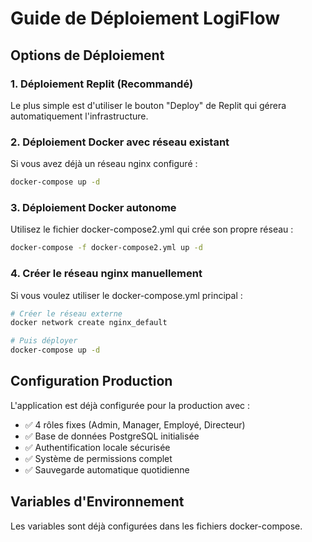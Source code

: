 # Guide de Déploiement LogiFlow

## Options de Déploiement

### 1. Déploiement Replit (Recommandé)
Le plus simple est d'utiliser le bouton "Deploy" de Replit qui gérera automatiquement l'infrastructure.

### 2. Déploiement Docker avec réseau existant
Si vous avez déjà un réseau nginx configuré :
```bash
docker-compose up -d
```

### 3. Déploiement Docker autonome
Utilisez le fichier docker-compose2.yml qui crée son propre réseau :
```bash
docker-compose -f docker-compose2.yml up -d
```

### 4. Créer le réseau nginx manuellement
Si vous voulez utiliser le docker-compose.yml principal :
```bash
# Créer le réseau externe
docker network create nginx_default

# Puis déployer
docker-compose up -d
```

## Configuration Production
L'application est déjà configurée pour la production avec :
- ✅ 4 rôles fixes (Admin, Manager, Employé, Directeur)  
- ✅ Base de données PostgreSQL initialisée
- ✅ Authentification locale sécurisée
- ✅ Système de permissions complet
- ✅ Sauvegarde automatique quotidienne

## Variables d'Environnement
Les variables sont déjà configurées dans les fichiers docker-compose.